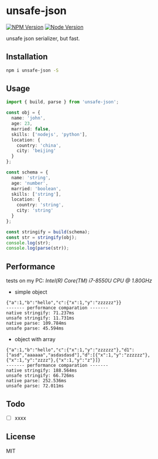 # unsafe-json

[![NPM Version][npm-image]][npm-url]
[![Node Version][node-image]][node-url]

unsafe json serializer, but fast.

## Installation

```bash
npm i unsafe-json -S
```

## Usage

```typescript
import { build, parse } from 'unsafe-json';

const obj = {
  name: 'john',
  age: 23,
  married: false,
  skills: ['nodejs', 'python'],
  location: {
    country: 'china',
    city: 'beijing'
  }
};

const schema = {
  name: 'string',
  age: 'number',
  married: 'boolean',
  skills: ['string'],
  location: {
    country: 'string',
    city: 'string'
  }
};

const stringify = build(schema);
const str = stringify(obj);
console.log(str);
console.log(parse(str));
```

## Performance

tests on my PC: _Intel(R) Core(TM) i7-8550U CPU @ 1.80GHz_

- simple object

```
{"a":1,"b":"hello","c":{"x":1,"y":"zzzzzz"}}
------- performance comparation -------
native stringify: 71.237ms
unsafe stringify: 11.731ms
native parse: 109.784ms
unsafe parse: 45.594ms
```

- object with array

```
{"a":1,"b":"hello","c":{"x":1,"y":"zzzzzz"},"d1":["asd","aaaaaa","asdasdasd"],"d":[{"x":1,"y":"zzzzzz"},{"x":1,"y":"zzzz"},{"x":1,"y":"z"}]}
------- performance comparation -------
native stringify: 188.564ms
unsafe stringify: 66.726ms
native parse: 252.536ms
unsafe parse: 72.011ms
```

## Todo

- [ ] xxxx

## License

MIT

[npm-image]: https://img.shields.io/npm/v/unsafe-json.svg
[npm-url]: https://www.npmjs.com/package/unsafe-json
[node-image]: https://img.shields.io/badge/node.js-%3E=8-brightgreen.svg
[node-url]: https://nodejs.org/download/
